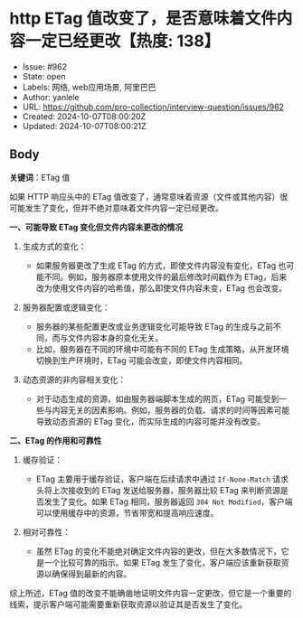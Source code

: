 # http ETag 值改变了，是否意味着文件内容一定已经更改【热度: 138】

- Issue: #962
- State: open
- Labels: 网络, web应用场景, 阿里巴巴
- Author: yanlele
- URL: https://github.com/pro-collection/interview-question/issues/962
- Created: 2024-10-07T08:00:20Z
- Updated: 2024-10-07T08:00:21Z

## Body

**关键词**：ETag 值

如果 HTTP 响应头中的 ETag 值改变了，通常意味着资源（文件或其他内容）很可能发生了变化，但并不绝对意味着文件内容一定已经更改。

**一、可能导致 ETag 变化但文件内容未更改的情况**

1. 生成方式的变化：

   - 如果服务器更改了生成 ETag 的方式，即使文件内容没有变化，ETag 也可能不同。例如，服务器原本使用文件的最后修改时间戳作为 ETag，后来改为使用文件内容的哈希值，那么即使文件内容未变，ETag 也会改变。

2. 服务器配置或逻辑变化：

   - 服务器的某些配置更改或业务逻辑变化可能导致 ETag 的生成与之前不同，而与文件内容本身的变化无关。
   - 比如，服务器在不同的环境中可能有不同的 ETag 生成策略，从开发环境切换到生产环境时，ETag 可能会改变，即使文件内容相同。

3. 动态资源的非内容相关变化：
   - 对于动态生成的资源，如由服务器端脚本生成的网页，ETag 可能受到一些与内容无关的因素影响。例如，服务器的负载、请求的时间等因素可能导致动态资源的 ETag 变化，而实际生成的内容可能并没有改变。

**二、ETag 的作用和可靠性**

1. 缓存验证：

   - ETag 主要用于缓存验证，客户端在后续请求中通过 `If-None-Match` 请求头将上次接收到的 ETag 发送给服务器，服务器比较 ETag 来判断资源是否发生了变化。如果 ETag 相同，服务器返回 `304 Not Modified`，客户端可以使用缓存中的资源，节省带宽和提高响应速度。

2. 相对可靠性：
   - 虽然 ETag 的变化不能绝对确定文件内容的更改，但在大多数情况下，它是一个比较可靠的指示。如果 ETag 发生了变化，客户端应该重新获取资源以确保得到最新的内容。

综上所述，ETag 值的改变不能确凿地证明文件内容一定更改，但它是一个重要的线索，提示客户端可能需要重新获取资源以验证其是否发生了变化。


